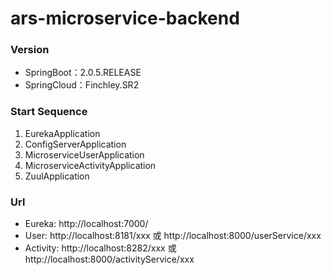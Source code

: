 #  ars-microservice-backend

### Version
- SpringBoot：2.0.5.RELEASE
- SpringCloud：Finchley.SR2

### Start Sequence
1. EurekaApplication
2. ConfigServerApplication
2. MicroserviceUserApplication
3. MicroserviceActivityApplication
4. ZuulApplication


### Url
- Eureka: http://localhost:7000/
- User: http://localhost:8181/xxx 或 http://localhost:8000/userService/xxx
- Activity: http://localhost:8282/xxx 或 http://localhost:8000/activityService/xxx
